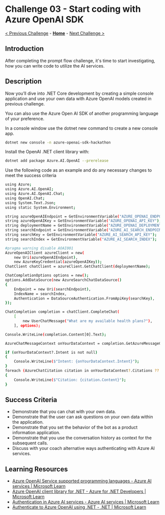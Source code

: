 # Challenge 03 - Start coding with Azure OpenAI SDK

 [< Previous Challenge](./Challenge-02.md) - **[Home](../README.md)** - [Next Challenge >](./Challenge-04.md)

## Introduction
After completing the prompt flow challenge, it's time to start investigating, how you can write code to utilize the AI services.

## Description
Now you’ll dive into .NET Core development by creating a simple console application and use your own data with Azure OpenAI models created in previous challenge.

You can also use the Azure Open AI SDK of another programming language of your preference.

In a console window use the dotnet new command to create a new console app. 

```bash
dotnet new console -n azure-openai-sdk-hackathon
```

Install the OpenAI .NET client library with:

```bash
dotnet add package Azure.AI.OpenAI --prerelease
```

Use the following code as an example and do any necessary changes to meet the success criteria

```bash
using Azure;
using Azure.AI.OpenAI;
using Azure.AI.OpenAI.Chat;
using OpenAI.Chat;
using System.Text.Json;
using static System.Environment;

string azureOpenAIEndpoint = GetEnvironmentVariable("AZURE_OPENAI_ENDPOINT");
string azureOpenAIKey = GetEnvironmentVariable("AZURE_OPENAI_API_KEY");
string deploymentName = GetEnvironmentVariable("AZURE_OPENAI_DEPLOYMENT_ID");
string searchEndpoint = GetEnvironmentVariable("AZURE_AI_SEARCH_ENDPOINT");
string searchKey = GetEnvironmentVariable("AZURE_AI_SEARCH_API_KEY");
string searchIndex = GetEnvironmentVariable("AZURE_AI_SEARCH_INDEX");

#pragma warning disable AOAI001
AzureOpenAIClient azureClient = new(
    new Uri(azureOpenAIEndpoint),
    new AzureKeyCredential(azureOpenAIKey));
ChatClient chatClient = azureClient.GetChatClient(deploymentName);

ChatCompletionOptions options = new();
options.AddDataSource(new AzureSearchChatDataSource()
{
    Endpoint = new Uri(searchEndpoint),
    IndexName = searchIndex,
    Authentication = DataSourceAuthentication.FromApiKey(searchKey),
});

ChatCompletion completion = chatClient.CompleteChat(
    [
        new UserChatMessage("What are my available health plans?"),
    ], options);

Console.WriteLine(completion.Content[0].Text);

AzureChatMessageContext onYourDataContext = completion.GetAzureMessageContext();

if (onYourDataContext?.Intent is not null)
{
    Console.WriteLine($"Intent: {onYourDataContext.Intent}");
}
foreach (AzureChatCitation citation in onYourDataContext?.Citations ?? [])
{
    Console.WriteLine($"Citation: {citation.Content}");
}
```

## Success Criteria

- Demonstrate that you can chat with your own data.
- Demonstrate that the user can ask questions on your own data within the application.
- Demonstrate that you set the behavior of the bot as a product information application.
- Demonstrate that you use the conversation history as context for the subsequent calls.
- Discuss with your coach alternative ways authenticating with Azure AI services.
  
## Learning Resources
- [Azure OpenAI Service supported programming languages - Azure AI services | Microsoft Learn](https://learn.microsoft.com/en-us/azure/ai-services/openai/supported-languages#programming-languages)
- [Azure OpenAI client library for .NET - Azure for .NET Developers | Microsoft Learn](https://learn.microsoft.com/en-us/dotnet/api/overview/azure/ai.openai-readme?view=azure-dotnet-preview)
- [Authentication in Azure AI services - Azure AI services | Microsoft Learn](https://learn.microsoft.com/en-us/azure/ai-services/authentication)
- [Authenticate to Azure OpenAI using .NET - .NET | Microsoft Learn](https://learn.microsoft.com/en-us/dotnet/ai/azure-ai-services-authentication)
